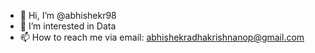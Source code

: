 - 👋 Hi, I’m @abhishekr98
- 👀 I’m interested in Data
- 📫 How to reach me via email: abhishekradhakrishnanop@gmail.com

<!---
abhishekr98/abhishekr98 is a ✨ special ✨ repository because its `README.md` (this file) appears on your GitHub profile.
You can click the Preview link to take a look at your changes.
--->

